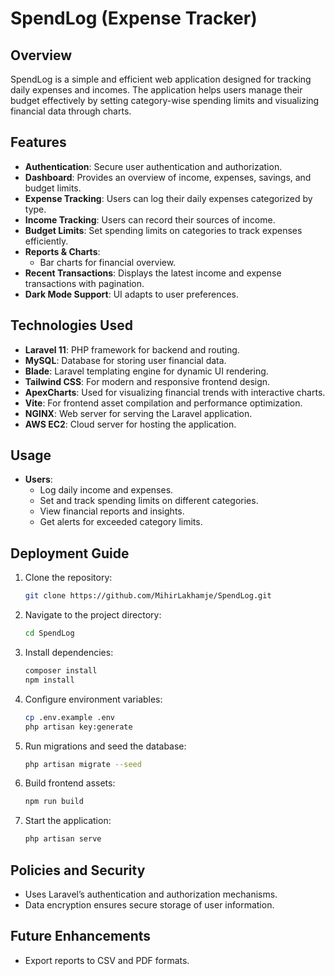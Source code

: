 # SpendLog (Expense Tracker)

## Overview
SpendLog is a simple and efficient web application designed for tracking daily expenses and incomes. The application helps users manage their budget effectively by setting category-wise spending limits and visualizing financial data through charts.

## Features

- **Authentication**: Secure user authentication and authorization.
- **Dashboard**: Provides an overview of income, expenses, savings, and budget limits.
- **Expense Tracking**: Users can log their daily expenses categorized by type.
- **Income Tracking**: Users can record their sources of income.
- **Budget Limits**: Set spending limits on categories to track expenses efficiently.
- **Reports & Charts**:
  - Bar charts for financial overview.
- **Recent Transactions**: Displays the latest income and expense transactions with pagination.
- **Dark Mode Support**: UI adapts to user preferences.

## Technologies Used

- **Laravel 11**: PHP framework for backend and routing.
- **MySQL**: Database for storing user financial data.
- **Blade**: Laravel templating engine for dynamic UI rendering.
- **Tailwind CSS**: For modern and responsive frontend design.
- **ApexCharts**: Used for visualizing financial trends with interactive charts.
- **Vite**: For frontend asset compilation and performance optimization.
- **NGINX**: Web server for serving the Laravel application.
- **AWS EC2**: Cloud server for hosting the application.

## Usage

- **Users**:
  - Log daily income and expenses.
  - Set and track spending limits on different categories.
  - View financial reports and insights.
  - Get alerts for exceeded category limits.

## Deployment Guide

1. Clone the repository:
   ```sh
   git clone https://github.com/MihirLakhamje/SpendLog.git
   ```
2. Navigate to the project directory:
   ```sh
   cd SpendLog
   ```
3. Install dependencies:
   ```sh
   composer install
   npm install
   ```
4. Configure environment variables:
   ```sh
   cp .env.example .env
   php artisan key:generate
   ```
5. Run migrations and seed the database:
   ```sh
   php artisan migrate --seed
   ```
6. Build frontend assets:
   ```sh
   npm run build
   ```
7. Start the application:
   ```sh
   php artisan serve
   ```

## Policies and Security

- Uses Laravel’s authentication and authorization mechanisms.
- Data encryption ensures secure storage of user information.

## Future Enhancements

- Export reports to CSV and PDF formats.

